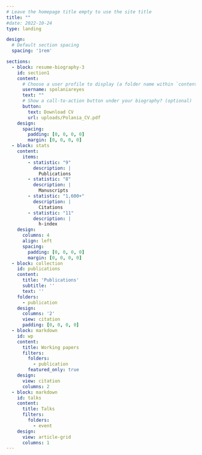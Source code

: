 ```yaml
---
# Leave the homepage title empty to use the site title
title: ""
#date: 2022-10-24
type: landing

design:
  # Default section spacing
  spacing: '1rem'

sections:
  - block: resume-biography-3
    id: section1
    content:
      # Choose a user profile to display (a folder name within `content/authors/`)
      username: spolaniareyes
      text: ""
      # Show a call-to-action button under your biography? (optional)
      button:
        text: Download CV
        url: uploads/Polania_CV.pdf
    design:    
      spacing:
        padding: [0, 0, 0, 0]
        margin: [0, 0, 0, 0]
  - block: stats
    content:
      items:
        - statistic: "9"
          description: |
            Publications  
        - statistic: "8"
          description: |
            Manuscripts  
        - statistic: "1,600+"
          description: |
            Citations
        - statistic: "11"
          description: |
            h-index
    design:
      columns: 4
      align: left    
      spacing:
        padding: [0, 0, 0, 0]
        margin: [0, 0, 0, 0]
  - block: collection
    id: publications
    content:
      title: 'Publications'
      subtitle: ''
      text: '' 
    folders:
      - publication
    design:
      columns: '2'
      view: citation
      padding: [0, 0, 0, 0]
  - block: markdown
    id: wp
    content:
      title: Working papers
      filters:
        folders:
          - publication
        featured_only: true
    design:
      view: citation
      columns: 2
  - block: markdown
    id: talks
    content:
      title: Talks
      filters:
        folders:
          - event
    design:
      view: article-grid
      columns: 1
---
```

